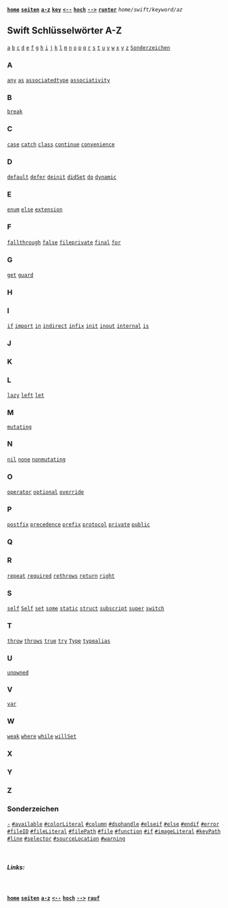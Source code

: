<!-- Navigation top -->
[__`home`__][home] [__`seiten`__][seiten] [__`a-z`__][content] [__`key`__][content2] [__`<--`__][left] [__`hoch`__][up] [__`-->`__][right] [__`runter`__][bottom] _`home/swift/keyword/az`_

<!-- Navigation links -->
[home]:     ./home
[seiten]:   ./home-pages
[content]:  ./home-az
[content2]: ./swift-keyword-az
[left]:     ./swift-keyword-some
[up]:       ./swift-keywords
[right]:    ./swift-keyword-assoziatedtype
[top]:      #
[bottom]:   #links

<!-- CONTENT START ############################################## -->

## Swift Schlüsselwörter A-Z

<!-- Content navigation -->

[`a`](#a) [`b`](#b) [`c`](#c) [`d`](#d) [`e`](#e) [`f`](#f) [`g`](#g) [`h`](#h) [`i`](#i) [`j`](#j) [`k`](#k) [`l`](#l) [`m`](#m) [`n`](#n) [`o`](#o) [`p`](#p) [`q`](#q) [`r`](#r) [`s`](#s) [`t`](#t) [`u`](#u) [`v`](#v) [`w`](#w) [`x`](#x) [`y`](#y) [`z`](#z) [`Sonderzeichen`](#Sonderzeichen)

### A
[`any`](./swift-keyword-any)
[`as`](./swift-keyword-as)
[`associatedtype`](./swift-keyword-associatedtype)
[`associativity`](./swift-keyword-associativity) 

### B
[`break`](./swift-keyword-break)  

### C
[`case`](./swift-keyword-case)
[`catch`](./swift-keyword-catch)
[`class`](./swift-keyword-class)
[`continue`](./swift-keyword-continue)
[`convenience`](./swift-keyword-convenience)    

### D
[`default`](./swift-keyword-default)
[`defer`](./swift-keyword-defer)
[`deinit`](./swift-keyword-deinit)
[`didSet`](./swift-keyword-didset)
[`do`](./swift-keyword-do)
[`dynamic`](./swift-keyword-dynamic) 
  
### E
[`enum`](./swift-keyword-enum)
[`else`](./swift-keyword-else)
[`extension`](./swift-keyword-extension)   
   
### F
[`fallthrough`](./swift-keyword-fallthrough)
[`false`](./swift-keyword-false)
[`fileprivate`](./swift-keyword-fileprivate)
[`final`](./swift-keyword-final) 
[`for`](./swift-keyword-for)
  
### G
[`get`](## "Schüsselwort")
[`guard`](## "Schüsselwort")  

### H   

### I
[`if`](./swift-keyword-if)
[`import`](./swift-keyword-import)
[`in`](./swift-keyword-in)
[`indirect`](./swift-keyword-indirect)
[`infix`](./swift-keyword-infix)
[`init`](./swift-keyword-init)
[`inout`](./swift-keyword-inout)
[`internal`](./swift-keyword-internal)
[`is`](./swift-keyword-is)  

### J 

### K   

### L
[`lazy`](./swift-keyword-lazy)
[`left`](./swift-keyword-left)
[`let`](./swift-keyword-let)  

### M
[`mutating`](./swift-keyword-mutating)   

### N
[`nil`](./swift-keyword-nil)
[`none`](./swift-keyword-none)
[`nonmutating`](./swift-keyword-nonmutating)   

### O 
[`operator`](./swift-keyword-operator) 
[`optional`](./swift-keyword-optional)
[`override`](./swift-keyword-override)   

### P
[`postfix`](./swift-keyword-postfix) 
[`precedence`](./swift-keyword-precedence) 
[`prefix`](./swift-keyword-prefix) 
[`protocol`](./swift-keyword-protocol) 
[`private`](./swift-keyword-private)
[`public`](./swift-keyword-public)  

### Q   

### R
[`repeat`](./swift-keyword-repeat)
[`required`](./swift-keyword-required) 
[`rethrows`](./swift-keyword-rethrows)
[`return`](./swift-keyword-return)
[`right`](./swift-keyword-right)   

### S
[`self`](./swift-keyword-self)
[`Self`](./swift-keyword-capitalself)
[`set`](./swift-keyword-set) 
[`some`](./swift-keyword-some) 
[`static`](./swift-keyword-static)
[`struct`](./swift-keyword-struct)
[`subscript`](./swift-keyword-subscript)
[`super`](./swift-keyword-super)
[`switch`](./swift-keyword-switch) 

### T
[`throw`](./swift-keyword-throw)
[`throws`](./swift-keyword-throws)
[`true`](./swift-keyword-true)
[`try`](./swift-keyword-try)
[`Type`](./swift-keyword-type) 
[`typealias`](./swift-keyword-typealias)   

### U
[`unowned`](./swift-keyword-unowned)   

### V
[`var`](./swift-keyword-var)   

### W
[`weak`](./swift-keyword-weak)
[`where`](./swift-keyword-where)
[`while`](./swift-keyword-while)
[`willSet`](./swift-keyword-willsez)   

### X   

### Y  

### Z 

### Sonderzeichen
[`-`](./swift-keyword-underscore) 
[`#available`](./swift-keyword-hash-available)
[`#colorLiteral`](./swift-keyword-hash-colorliteral)
[`#column`](./swift-keyword-hash-column)
[`#dsohandle`](./swift-keyword-hash-dsohandle)
[`#elseif`](./swift-keyword-hash-elseif)
[`#else`](./swift-keyword-hash-else)
[`#endif`](./swift-keyword-hash-endif)
[`#error`](./swift-keyword-hash-error)
[`#fileID`](./swift-keyword-hash-fileid)
[`#fileLiteral`](./swift-keyword-hash-fileliteral)
[`#filePath`](./swift-keyword-hash-filepath)
[`#file`](./swift-keyword-hash-file)
[`#function`](./swift-keyword-hash-function)
[`#if`](./swift-keyword-hash-if)
[`#imageLiteral`](./swift-keyword-hash-imageliteral)
[`#keyPath`](./swift-keyword-hash-keypath)
[`#line`](./swift-keyword-hash-line)
[`#selector`](./swift-keyword-hash-selector)
[`#sourceLocation`](./swift-keyword-hash-sourcelocation)
[`#warning`](./swift-keyword-hash-warning) 

<!-- Content navigation -->
[](#) [](#) [](#)

<!-- ToDos -->
<!-- 
-->

<!--
### CHAPTER

#### SUBCHAPTER
-->

<!-- Program code -->
<!--
```swift
// Programmcode
```
-->

<!-- CONTENT END ############################################## -->

<!-- Comment [__`rauf`__][top] [__`runter`__][bottom] -->

<!-- Links --> <br>
##### Links:
<!--   
[`doku`](, "Apple Dokumentation")
[`buch`](, "Swift.org Buch")  
-->
[]() []()

<!-- AttributedString -->

<!-- 
##### Videos:
[``]() _<sub>`by AUTHOR, YEAR, xmin`</sub>_
-->
[]()


<!-- Navigation bottom --> <br>
[__`home`__][home] [__`seiten`__][seiten] [__`a-z`__][content] [__`<--`__][left] [__`hoch`__][up] [__`-->`__][right] [__`rauf`__][top]